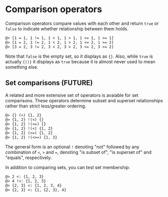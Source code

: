 # Comparison operators

Comparison operators compare values with each other and return `true` or `false`
to indicate whether relationship between them holds.

```arrai
@> [1 = 1, 1 != 1, 1 < 1, 1 > 1, 1 <= 1, 1 >= 1]
@> [1 = 2, 1 != 2, 1 < 2, 1 > 2, 1 <= 2, 1 >= 2]
@> [3 = 2, 3 != 2, 3 < 2, 3 > 2, 3 <= 2, 3 >= 2]
```

Note that `false` is the empty set, so it displays as `{}`. Also, while `true`
is actually `{()}` it displays as `true` because it is almost never used to mean
something else.

## Set comparisons (FUTURE)

A related and more extensive set of operators is avaiable for set comparisons.
These operators determine subset and superset relationships rather than strict
less/greater ordering.

```arrai
@> {} (<) {1, 2}
@> {1, 2} !(<) {}
@> {1, 2} !(<=) {}
@> {1, 2} !(<) {1, 2}
@> {1, 2} (<=) {1, 2}
@> {1, 2} !(<>=) {1, 3}
```

The general form is an optional `!` denoting "not" followed by any combination
of `<`, `>` and `=`, denoting "is subset of", "is superset of" and "equals",
respectively.

In addition to comparing sets, you can test set membership:

```arrai
@> 2 <: {1, 2, 3}
@> 4 !<: {1, 2, 3}
@> {2, 3} <: {1, 2, 3, 4}
@> {2, 3} <: {1, {2, 3}, 4}
```
